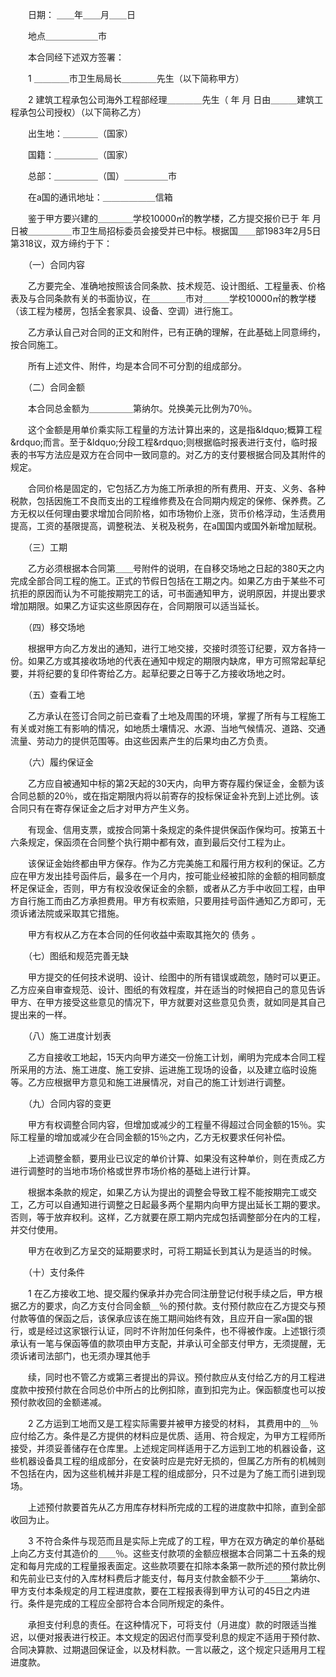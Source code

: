 
 


　　日期： ＿＿年＿＿月＿＿日


　　地点＿＿＿＿＿＿市


　　本合同经下述双方签署：


　　1 ＿＿＿＿市卫生局局长＿＿＿＿先生（以下简称甲方）


　　2 建筑工程承包公司海外工程部经理＿＿＿＿先生（        年     月     日由＿＿＿建筑工程承包公司授权）（以下简称乙方）


　　出生地：＿＿＿＿（国家）


　　国籍：＿＿＿＿＿（国家）


　　总部：＿＿＿＿＿（国）＿＿＿＿＿市


　　在a国的通讯地址：＿＿＿＿＿＿信箱


　　鉴于甲方要兴建的＿＿＿＿学校10000㎡的教学楼，乙方提交报价已于          年     月     日被＿＿＿＿＿市卫生局招标委员会接受并已中标。根据国＿＿部1983年2月5日第318议，双方缔约于下：


　　（一）合同内容


　　乙方要完全、准确地按照该合同条款、技术规范、设计图纸、工程量表、价格表及与合同条款有关的书面协议，在＿＿＿＿市对＿＿＿学校10000㎡的教学楼（该工程为楼房，包括全套家具、设备、空调）进行施工。


　　乙方承认自己对合同的正文和附件，已有正确的理解，在此基础上同意缔约，按合同施工。


　　所有上述文件、附件，均是本合同不可分割的组成部分。


　　（二）合同金额


　　本合同总金额为＿＿＿＿＿第纳尔。兑换美元比例为70％。


　　这个金额是用单价乘实际工程量的方法计算出来的，这是指&amp;ldquo;概算工程&amp;rdquo;而言。至于&amp;ldquo;分段工程&amp;rdquo;则根据临时报表进行支付，临时报表的书写方法应是双方在合同中一致同意的。对乙方的支付要根据合同及其附件的规定。


　　合同价格是固定的，它包括乙方为施工所承担的所有费用、开支、义务、各种税款，包括因施工不良而支出的工程维修费及在合同期内规定的保修、保养费。乙方无权以任何理由要求增加合同阶格，如市场物价上涨，货币价格浮动，生活费用提高，工资的基限提高，调整税法、关税及税务，在a国国内或国外新增加赋税。


　　（三）工期


　　乙方必须根据本合同第＿＿号附件的说明，在自移交场地之日起的380天之内完成全部合同工程的施工。正式的节假日包括在工期之内。如果乙方由于某些不可抗拒的原因而认为不可能按期完工的话，可书面通知甲方，说明原因，并提出要求增加期限。如果乙方证实这些原因存在，合同期限可以适当延长。


　　（四）移交场地


　　根据甲方向乙方发出的通知，进行工地交接，交接时须签订纪要，双方各持一份。如果乙方或其接收场地的代表在通知中规定的期限内缺席，甲方可照常起草纪要，并将纪要的复印件寄给乙方。起草纪要之日等于乙方接收场地之时。


　　（五）查看工地


　　乙方承认在签订合同之前已查看了土地及周围的环境，掌握了所有与工程施工有关或对施工有影响的情况，如地质土壤情况、水源、当地气候情况、道路、交通流量、劳动力的提供范围等。由这些因素产生的后果均由乙方负责。


　　（六）履约保证金


　　乙方应自被通知中标的第2天起的30天内，向甲方寄存履约保证金，金额为该合同总额的20％，或在指定期限内将以前寄存的投标保证金补充到上述比例。该合同只有在寄存保证金之后才对甲方产生义务。


　　有现金、信用支票，或按合同第十条规定的条件提供保函作保均可。按第五十六条规定，保函须在合同整个执行期中都有效，直到最后交付工程为止。


　　该保证金始终都由甲方保存。作为乙方完美施工和履行用方权利的保证。乙方应在甲方发出挂号函件后，最多在一个月内，按可能业经被扣除的金额的相同额度杯足保证金，否则，甲方有权没收保证金的余额，或者从乙方手中收回工程，由甲方自行施工而由乙方承担费用。甲方有权索赔，只要用挂号函件通知乙方即可，无须诉诸法院或采取其它措施。


　　甲方有权从乙方在本合同的任何收益中索取其拖欠的
债务
。


　　（七）图纸和规范完善无缺


　　甲方提交的任何技术说明、设计、绘图中的所有错误或疏忽，随时可以更正。乙方应亲自审查规范、设计、图纸的有效程度，并在适当的时候把自己的意见告诉甲方、在甲方接受这些意见的情况下，甲方就要对这些意见负责，就如同是其自己提出来的一样。


　　（八）施工进度计划表


　　乙方自接收工地起，15天内向甲方递交一份施工计划，阐明为完成本合同工程所采用的方法、施工进度、施工安排、运进施工现场的设备，以及建立临时设施等。乙方应根据甲方意见和施工进展情况，对自己的施工计划进行调整。


　　（九）合同内容的变更


　　甲方有权调整合同内容，但增加或减少的工程量不得超过合同金额的15％。实际工程量的增加或减少在合同金额的15％之内，乙方无权要求任何补偿。


　　上述调整金额，要用业已议定的单价计算、如果没有这种单价，则在责成乙方进行调整时的当地市场价格或世界市场价格的基础上进行计算。


　　根据本条款的规定，如果乙方认为提出的调整会导致工程不能按期完工或交工，乙方可以自通知进行调整之日起最多两个星期内向甲方提出延长工期的要求。否则，等于放弃权利。这样，乙方就要在原工期内完成包括调整部分在内的工程，并交付使用。


　　甲方在收到乙方呈交的延期要求时，可将工期延长到其认为是适当的时候。


　　（十）支付条件


　　1 在乙方接收工地、提交履约保承并办完合同注册登记付税手续之后，甲方根据乙方的要求，向乙方支付合同金额＿％的预付款。支付预付款应在乙方提交与预付款等值的保函之后，该保承应该在施工期间始终有效，且应开自一家a国的银行，或是经过这家银行认证，同时不许附加任何条件，也不得被作废。上述银行须承认有一笔与保函等值的款项由甲方支配，并承认可全部支付甲方，无须提醒，无须诉诸司法部门，也无须办理其他手


　　续，同时也不管乙方或第三者提出的异议。预付款应从支付给乙方的月工程进度款中按预付款在合同总价中所占的比例扣除，直到扣完为止。保函额度也可以按预付款收回的金额递减。


　　2 乙方运到工地而又是工程实际需要并被甲方接受的材料， 其费用中的＿％应付给乙方。条件是乙方提供的材料应是优质、适用、符合规定，为甲方工程师所接受，并须妥善储存在仓库里。上述规定同样适用于乙方运到工地的机器设备，这些机器设备具工程的组成部分，在安装时应是完好无损的，但属乙方所有的机械则不包括在内，因为这些机械并非是工程的组成部分，只不过是为了施工而引进到现场。


　　上述预付款要首先从乙方用库存材料所完成的工程的进度款中扣除，直到全部收回为止。


　　3 不符合条件与现范而且是实际上完成了的工程，甲方在双方确定的单价基础上向乙方支付其造价的＿＿％。这些支付款项的金额应根据本合同第二十五条的规定和每月完成的工程量报表面定。这些款项要在扣除本条第一款所述的预付款比例和先前业已支付的入库材料费后才能支付，每月支付款金额不少于＿＿＿第纳尔、甲方支付本条规定的月工程进度款，要在工程报表得到甲方认可的45日之内进行。条件是完成的工程应全部符合本合同所规定的条件。


　　承担支付利息的责任。在这种情况下，可将支付（月进度）款的时限适当推迟，以便对报表进行校正。本文规定的因迟付而享受利息的规定不适用于预付款、合同决算款、过期退回保证金，以及材料款。一言以蔽之，这个规定只适用月工程进度款。
 


 

 
 
 
 
 
  


  
 

  


  


  
 
 
 
 

